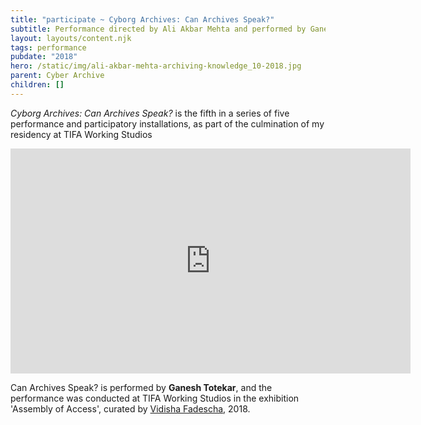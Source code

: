 ```yaml
---
title: "participate ~ Cyborg Archives: Can Archives Speak?"
subtitle: Performance directed by Ali Akbar Mehta and performed by Ganesh Totekar
layout: layouts/content.njk
tags: performance
pubdate: "2018"
hero: /static/img/ali-akbar-mehta-archiving-knowledge_10-2018.jpg
parent: Cyber Archive
children: []
---
```



_Cyborg Archives: Can Archives Speak?_ is the fifth in a series of five performance and participatory installations, as part of the culmination of my residency at TIFA Working Studios

<iframe src="https://player.vimeo.com/video/329116907" width="640" height="360" frameborder="0" webkitallowfullscreen mozallowfullscreen allowfullscreen></iframe>

Can Archives Speak? is performed by **Ganesh Totekar**, and the performance was conducted at TIFA Working Studios in the exhibition 'Assembly of Access', curated by [Vidisha Fadescha](http://vidisha-fadescha.com/ASSEMBLY-OF-ACCESS), 2018.
